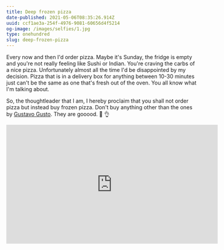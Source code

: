 ```yaml
---
title: Deep frozen pizza
date-published: 2021-05-06T08:35:26.914Z
uuid: ccf1ae3a-254f-4976-9081-60656d4f5214
og-image: /images/selfies/1.jpg
type: onehundred
slug: deep-frozen-pizza
---
```

Every now and then I'd order pizza. Maybe it's Sunday, the fridge is empty and you're not really feeling like Sushi or Indian. You're craving the carbs of a nice pizza. Unfortunately almost all the time I'd be disappointed by my decision. Pizza that is in a delivery box for anything between 10-30 minutes just can't be the same as one that's fresh out of the oven. You all know what I'm talking about. 

So, the thoughtleader that I am, I hereby proclaim that you shall not order pizza but instead buy frozen pizza. Don't buy anything other than the ones by [Gustavo Gusto](https://gustavo-gusto.de/pizzen/). They are gooood. 🍕 👌

<iframe width="560" height="315" src="https://www.youtube-nocookie.com/embed/UnAbszcy3bs" title="YouTube video player" frameborder="0" allow="accelerometer; autoplay; clipboard-write; encrypted-media; gyroscope; picture-in-picture" allowfullscreen></iframe>